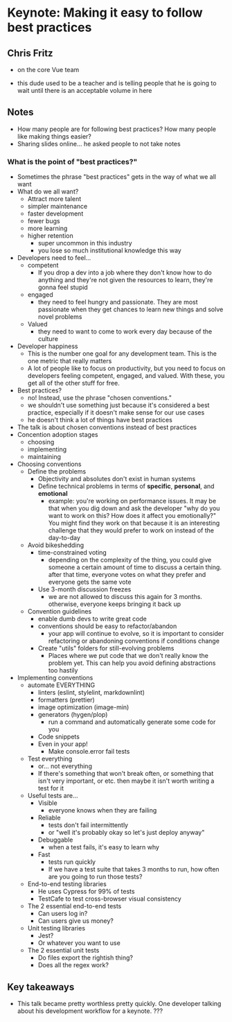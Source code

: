# Keynote: Making it easy to follow best practices
## Chris Fritz
- on the core Vue team
* this dude used to be a teacher and is telling people that he is going to wait until there is an acceptable volume in here

## Notes
- How many people are for following best practices? How many people like making things easier?
- Sharing slides online... he asked people to not take notes

### What is the point of "best practices?"
- Sometimes the phrase "best practices" gets in the way of what we all want
- What do we all want?
  - Attract more talent
  - simpler maintenance
  - faster development
  - fewer bugs
  - more learning
  - higher retention
    - super uncommon in this industry
    - you lose so much institutional knowledge this way
- Developers need to feel...
  - competent
    - If you drop a dev into a job where they don't know how to do anything and they're not given the resources to learn, they're gonna feel stupid
  - engaged
    - they need to feel hungry and passionate. They are most passionate when they get chances to learn new things and solve novel problems
  - Valued
    - they need to want to come to work every day because of the culture
- Developer happiness
  - This is the number one goal for any development team. This is the one metric that really matters
  - A lot of people like to focus on productivity, but you need to focus on developers feeling competent, engaged, and valued. With these, you get all of the other stuff for free.
- Best practices?
  - no! Instead, use the phrase "chosen conventions."
  - we shouldn't use something just because it's considered a best practice, especially if it doesn't make sense for our use cases
  - he doesn't think a lot of things have best practices
- The talk is about chosen conventions instead of best practices
- Concention adoption stages
  - choosing
  - implementing
  - maintaining
- Choosing conventions
  - Define the problems
    - Objectivity and absolutes don't exist in human systems
    - Define technical problems in terms of **specific**, **personal**, and **emotional**
      - example: you're working on performance issues. It may be that when you dig down and ask the developer "why do you want to work on this? How does it affect you emotionally?" You might find they work on that because it is an interesting challenge that they would prefer to work on instead of the day-to-day
  - Avoid bikeshedding
    - time-constrained voting
      - depending on the complexity of the thing, you could give someone a certain amount of time to discuss a certain thing. after that time, everyone votes on what they prefer and everyone gets the same vote
    - Use 3-month discussion freezes
      - we are not allowed to discuss this again for 3 months. otherwise, everyone keeps bringing it back up
  - Convention guidelines
    - enable dumb devs to write great code
    - conventions should be easy to refactor/abandon
      - your app will continue to evolve, so it is important to consider refactoring or abandoning conventions if conditions change
    - Create "utils" folders for still-evolving problems
      - Places where we put code that we don't really know the problem yet. This can help you avoid defining abstractions too hastily
- Implementing conventions
  - automate EVERYTHING
    - linters (eslint, stylelint, markdownlint)
    - formatters (prettier)
    - image optimization (image-min)
    - generators (hygen/plop)
      - run a command and automatically generate some code for you
    - Code snippets
    - Even in your app!
      - Make console.error fail tests
  - Test everything
    - or... not everything
    - If there's something that won't break often, or something that isn't very important, or etc. then maybe it isn't worth writing a test for it
  - Useful tests are...
    - Visible
      - everyone knows when they are failing
    - Reliable
      - tests don't fail intermittently
      - or "well it's probably okay so let's just deploy anyway"
    - Debuggable
      - when a test fails, it's easy to learn why
    - Fast
      - tests run quickly
      - If we have a test suite that takes 3 months to run, how often are you going to run those tests?
  - End-to-end testing libraries
    - He uses Cypress for 99% of tests
    - TestCafe to test cross-browser visual consistency
  - The 2 essential end-to-end tests
    - Can users log in?
    - Can users give us money?
  - Unit testing libraries
    - Jest?
    - Or whatever you want to use
  - The 2 essential unit tests
    - Do files export the rightish thing?
    - Does all the regex work?

## Key takeaways
- This talk became pretty worthless pretty quickly. One developer talking about his development workflow for a keynote. ???